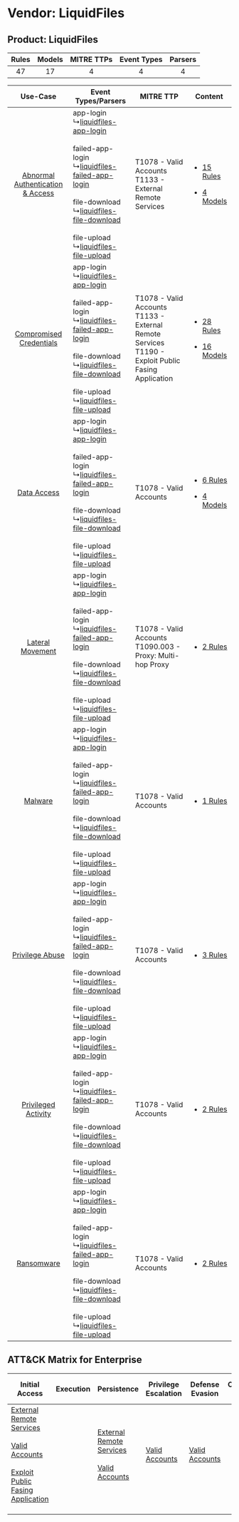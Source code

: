 Vendor: LiquidFiles
===================
Product: LiquidFiles
--------------------
| Rules | Models | MITRE TTPs | Event Types | Parsers |
|:-----:|:------:|:----------:|:-----------:|:-------:|
|  47   |   17   |     4      |      4      |    4    |

|    Use-Case    | Event Types/Parsers    | MITRE TTP    | Content    |
|:----:| ---- | ---- | ---- |
| [Abnormal Authentication & Access](../../../UseCases/uc_abnormal_authentication_&_access.md) |  app-login<br> ↳[liquidfiles-app-login](Ps/pC_liquidfilesapplogin.md)<br><br> failed-app-login<br> ↳[liquidfiles-failed-app-login](Ps/pC_liquidfilesfailedapplogin.md)<br><br> file-download<br> ↳[liquidfiles-file-download](Ps/pC_liquidfilesfiledownload.md)<br><br> file-upload<br> ↳[liquidfiles-file-upload](Ps/pC_liquidfilesfileupload.md)<br> | T1078 - Valid Accounts<br>T1133 - External Remote Services<br>    | [<ul><li>15 Rules</li></ul><ul><li>4 Models</li></ul>](RM/r_m_liquidfiles_liquidfiles_Abnormal_Authentication_&_Access.md) |
|          [Compromised Credentials](../../../UseCases/uc_compromised_credentials.md)          |  app-login<br> ↳[liquidfiles-app-login](Ps/pC_liquidfilesapplogin.md)<br><br> failed-app-login<br> ↳[liquidfiles-failed-app-login](Ps/pC_liquidfilesfailedapplogin.md)<br><br> file-download<br> ↳[liquidfiles-file-download](Ps/pC_liquidfilesfiledownload.md)<br><br> file-upload<br> ↳[liquidfiles-file-upload](Ps/pC_liquidfilesfileupload.md)<br> | T1078 - Valid Accounts<br>T1133 - External Remote Services<br>T1190 - Exploit Public Fasing Application<br> | [<ul><li>28 Rules</li></ul><ul><li>16 Models</li></ul>](RM/r_m_liquidfiles_liquidfiles_Compromised_Credentials.md)         |
|    [Data Access](../../../UseCases/uc_data_access.md)    |  app-login<br> ↳[liquidfiles-app-login](Ps/pC_liquidfilesapplogin.md)<br><br> failed-app-login<br> ↳[liquidfiles-failed-app-login](Ps/pC_liquidfilesfailedapplogin.md)<br><br> file-download<br> ↳[liquidfiles-file-download](Ps/pC_liquidfilesfiledownload.md)<br><br> file-upload<br> ↳[liquidfiles-file-upload](Ps/pC_liquidfilesfileupload.md)<br> | T1078 - Valid Accounts<br>    | [<ul><li>6 Rules</li></ul><ul><li>4 Models</li></ul>](RM/r_m_liquidfiles_liquidfiles_Data_Access.md)    |
|    [Lateral Movement](../../../UseCases/uc_lateral_movement.md)    |  app-login<br> ↳[liquidfiles-app-login](Ps/pC_liquidfilesapplogin.md)<br><br> failed-app-login<br> ↳[liquidfiles-failed-app-login](Ps/pC_liquidfilesfailedapplogin.md)<br><br> file-download<br> ↳[liquidfiles-file-download](Ps/pC_liquidfilesfiledownload.md)<br><br> file-upload<br> ↳[liquidfiles-file-upload](Ps/pC_liquidfilesfileupload.md)<br> | T1078 - Valid Accounts<br>T1090.003 - Proxy: Multi-hop Proxy<br>    | [<ul><li>2 Rules</li></ul>](RM/r_m_liquidfiles_liquidfiles_Lateral_Movement.md)    |
|    [Malware](../../../UseCases/uc_malware.md)    |  app-login<br> ↳[liquidfiles-app-login](Ps/pC_liquidfilesapplogin.md)<br><br> failed-app-login<br> ↳[liquidfiles-failed-app-login](Ps/pC_liquidfilesfailedapplogin.md)<br><br> file-download<br> ↳[liquidfiles-file-download](Ps/pC_liquidfilesfiledownload.md)<br><br> file-upload<br> ↳[liquidfiles-file-upload](Ps/pC_liquidfilesfileupload.md)<br> | T1078 - Valid Accounts<br>    | [<ul><li>1 Rules</li></ul>](RM/r_m_liquidfiles_liquidfiles_Malware.md)    |
|    [Privilege Abuse](../../../UseCases/uc_privilege_abuse.md)    |  app-login<br> ↳[liquidfiles-app-login](Ps/pC_liquidfilesapplogin.md)<br><br> failed-app-login<br> ↳[liquidfiles-failed-app-login](Ps/pC_liquidfilesfailedapplogin.md)<br><br> file-download<br> ↳[liquidfiles-file-download](Ps/pC_liquidfilesfiledownload.md)<br><br> file-upload<br> ↳[liquidfiles-file-upload](Ps/pC_liquidfilesfileupload.md)<br> | T1078 - Valid Accounts<br>    | [<ul><li>3 Rules</li></ul>](RM/r_m_liquidfiles_liquidfiles_Privilege_Abuse.md)    |
|    [Privileged Activity](../../../UseCases/uc_privileged_activity.md)    |  app-login<br> ↳[liquidfiles-app-login](Ps/pC_liquidfilesapplogin.md)<br><br> failed-app-login<br> ↳[liquidfiles-failed-app-login](Ps/pC_liquidfilesfailedapplogin.md)<br><br> file-download<br> ↳[liquidfiles-file-download](Ps/pC_liquidfilesfiledownload.md)<br><br> file-upload<br> ↳[liquidfiles-file-upload](Ps/pC_liquidfilesfileupload.md)<br> | T1078 - Valid Accounts<br>    | [<ul><li>2 Rules</li></ul>](RM/r_m_liquidfiles_liquidfiles_Privileged_Activity.md)    |
|    [Ransomware](../../../UseCases/uc_ransomware.md)    |  app-login<br> ↳[liquidfiles-app-login](Ps/pC_liquidfilesapplogin.md)<br><br> failed-app-login<br> ↳[liquidfiles-failed-app-login](Ps/pC_liquidfilesfailedapplogin.md)<br><br> file-download<br> ↳[liquidfiles-file-download](Ps/pC_liquidfilesfiledownload.md)<br><br> file-upload<br> ↳[liquidfiles-file-upload](Ps/pC_liquidfilesfileupload.md)<br> | T1078 - Valid Accounts<br>    | [<ul><li>2 Rules</li></ul>](RM/r_m_liquidfiles_liquidfiles_Ransomware.md)    |

ATT&CK Matrix for Enterprise
----------------------------
| Initial Access                                                                                                                                                                                                                         | Execution | Persistence                                                                                                                                      | Privilege Escalation                                                | Defense Evasion                                                     | Credential Access | Discovery | Lateral Movement | Collection | Command and Control                                                                                                                       | Exfiltration | Impact |
| -------------------------------------------------------------------------------------------------------------------------------------------------------------------------------------------------------------------------------------- | --------- | ------------------------------------------------------------------------------------------------------------------------------------------------ | ------------------------------------------------------------------- | ------------------------------------------------------------------- | ----------------- | --------- | ---------------- | ---------- | ----------------------------------------------------------------------------------------------------------------------------------------- | ------------ | ------ |
| [External Remote Services](https://attack.mitre.org/techniques/T1133)<br><br>[Valid Accounts](https://attack.mitre.org/techniques/T1078)<br><br>[Exploit Public Fasing Application](https://attack.mitre.org/techniques/T1190)<br><br> |           | [External Remote Services](https://attack.mitre.org/techniques/T1133)<br><br>[Valid Accounts](https://attack.mitre.org/techniques/T1078)<br><br> | [Valid Accounts](https://attack.mitre.org/techniques/T1078)<br><br> | [Valid Accounts](https://attack.mitre.org/techniques/T1078)<br><br> |                   |           |                  |            | [Proxy: Multi-hop Proxy](https://attack.mitre.org/techniques/T1090/003)<br><br>[Proxy](https://attack.mitre.org/techniques/T1090)<br><br> |              |        |